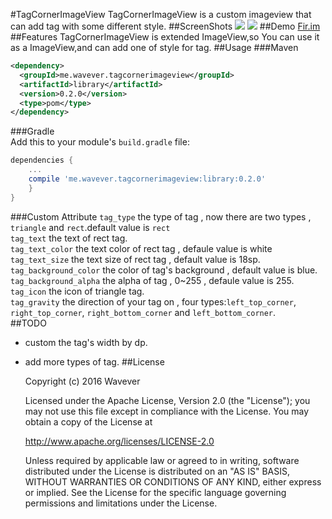 #TagCornerImageView
TagCornerImageView is a custom imageview that can add tag with some different style.
##ScreenShots
![](http://ww1.sinaimg.cn/large/ace35ee1gw1f3xc9mun0vj206m0dcjsq.jpg)
![](http://ww4.sinaimg.cn/mw690/ace35ee1gw1f3xbxxsrdxj206m0dcwfv.jpg)
##Demo
[Fir.im](http://fir.im/tagcornerimg)
##Features
TagCornerImageView is extended ImageView,so You can use it as a ImageView,and can add one of style for tag.
##Usage
###Maven
```xml
<dependency>
  <groupId>me.wavever.tagcornerimageview</groupId>
  <artifactId>library</artifactId>
  <version>0.2.0</version>
  <type>pom</type>
</dependency>
```
###Gradle<br>
Add this to your module's `build.gradle` file:
```groovy
dependencies {
    ...
    compile 'me.wavever.tagcornerimageview:library:0.2.0'
    }
}
```
###Custom Attribute
`tag_type` the type of tag , now there are two types , `triangle` and `rect`.default value is `rect`<br>
`tag_text` the text of rect tag.<br>
`tag_text_color` the text color of rect tag , defaule value is white<br>
`tag_text_size` the text size of rect tag , default value is 18sp.<br>
`tag_background_color` the color of tag's background , default value is blue.<br>
`tag_background_alpha` the alpha of tag , 0~255 , defaule value is 255.<br>
`tag_icon` the icon of triangle tag.<br>
`tag_gravity` the direction of your tag on , four types:`left_top_corner`,
`right_top_corner`,
`right_bottom_corner` and 
`left_bottom_corner`.<br>
##TODO
* custom the tag's width by dp.
* add more types of tag.
##License

    Copyright (c) 2016 Wavever

    Licensed under the Apache License, Version 2.0 (the "License");
    you may not use this file except in compliance with the License.
    You may obtain a copy of the License at

    http://www.apache.org/licenses/LICENSE-2.0

    Unless required by applicable law or agreed to in writing, software
    distributed under the License is distributed on an "AS IS" BASIS,
    WITHOUT WARRANTIES OR CONDITIONS OF ANY KIND, either express or implied.
    See the License for the specific language governing permissions and
    limitations under the License.
